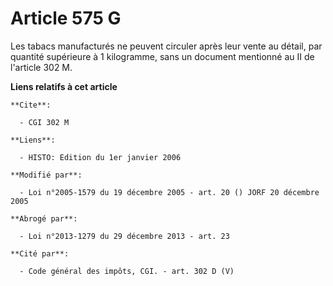 # Article 575 G

Les tabacs manufacturés ne peuvent circuler après leur vente au détail, par quantité supérieure à 1 kilogramme, sans un
document mentionné au II de l'article 302 M.

**Liens relatifs à cet article**

	**Cite**:

	  - CGI 302 M

	**Liens**:

	  - HISTO: Edition du 1er janvier 2006

	**Modifié par**:

	  - Loi n°2005-1579 du 19 décembre 2005 - art. 20 () JORF 20 décembre 2005

	**Abrogé par**:

	  - Loi n°2013-1279 du 29 décembre 2013 - art. 23

	**Cité par**:

	  - Code général des impôts, CGI. - art. 302 D (V)
